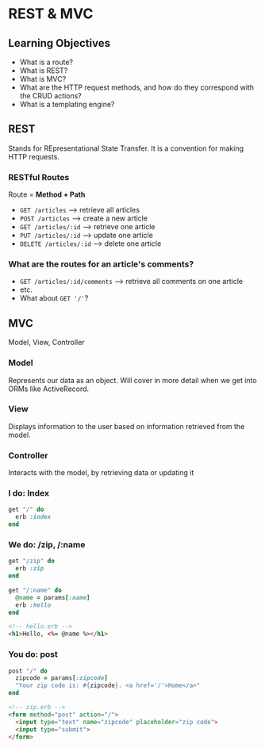 # REST & MVC
## Learning Objectives
- What is a route?
- What is REST?
- What is MVC?
- What are the HTTP request methods, and how do they correspond with the CRUD actions?
- What is a templating engine?

## REST
Stands for REpresentational State Transfer. It is a convention for making HTTP requests.
### RESTful Routes
Route = **Method + Path**
- `GET /articles` --> retrieve all articles
- `POST /articles` --> create a new article
- `GET /articles/:id` --> retrieve one article
- `PUT /articles/:id` --> update one article
- `DELETE /articles/:id` --> delete one article
### What are the routes for an article's comments?
- `GET /articles/:id/comments` --> retrieve all comments on one article
- etc.
- What about `GET '/'`?


## MVC
Model, View, Controller

### Model
Represents our data as an object. Will cover in more detail when we get into ORMs like ActiveRecord.

### View
Displays information to the user based on information retrieved from the model.

### Controller
Interacts with the model, by retrieving data or updating it

### I do: Index
```ruby
get "/" do
  erb :index
end
```

### We do: /zip, /:name
```ruby
get "/zip" do
  erb :zip
end

get "/:name" do
  @name = params[:name]
  erb :hello
end
```

```html
<!-- hello.erb -->
<h1>Hello, <%= @name %></h1>

```


### You do: post
```ruby
post "/" do
  zipcode = params[:zipcode]
  "Your zip code is: #{zipcode}. <a href='/'>Home</a>"
end
```


```html
<!-- zip.erb -->
<form method="post" action="/">
  <input type="text" name="zipcode" placeholder="zip code">
  <input type="submit">
</form>
```
